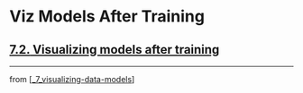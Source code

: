 # Viz Models After Training

## [**7.2.** Visualizing models after training]()

---
from [[_7_visualizing-data-models]]

[//begin]: # "Autogenerated link references for markdown compatibility"
[_7_visualizing-data-models]: ../_7_visualizing-data-models.md "Viz Data & Models"
[//end]: # "Autogenerated link references"
